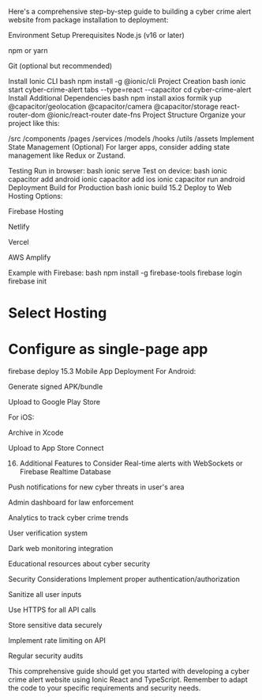 Here's a comprehensive step-by-step guide to building a cyber crime alert website from package installation to deployment:

 Environment Setup
Prerequisites
Node.js (v16 or later)

npm or yarn

Git (optional but recommended)

Install Ionic CLI
bash
npm install -g @ionic/cli
 Project Creation
bash
ionic start cyber-crime-alert tabs --type=react --capacitor
cd cyber-crime-alert
 Install Additional Dependencies
bash
npm install axios formik yup @capacitor/geolocation @capacitor/camera @capacitor/storage react-router-dom @ionic/react-router date-fns
 Project Structure
Organize your project like this:

/src
  /components
  /pages
  /services
  /models
  /hooks
  /utils
  /assets
   Implement State Management (Optional)
For larger apps, consider adding state management like Redux or Zustand.

 Testing
Run in browser:
bash
ionic serve
Test on device:
bash
ionic capacitor add android
ionic capacitor add ios
ionic capacitor run android
 Deployment
 Build for Production
bash
ionic build
15.2 Deploy to Web Hosting
Options:

Firebase Hosting

Netlify

Vercel

AWS Amplify

Example with Firebase:
bash
npm install -g firebase-tools
firebase login
firebase init
# Select Hosting
# Configure as single-page app
firebase deploy
15.3 Mobile App Deployment
For Android:

Generate signed APK/bundle

Upload to Google Play Store

For iOS:

Archive in Xcode

Upload to App Store Connect

16. Additional Features to Consider
Real-time alerts with WebSockets or Firebase Realtime Database

Push notifications for new cyber threats in user's area

Admin dashboard for law enforcement

Analytics to track cyber crime trends

User verification system

Dark web monitoring integration

Educational resources about cyber security

 Security Considerations
Implement proper authentication/authorization

Sanitize all user inputs

Use HTTPS for all API calls

Store sensitive data securely

Implement rate limiting on API

Regular security audits

This comprehensive guide should get you started with developing a cyber crime alert website using Ionic React and TypeScript. Remember to adapt the code to your specific requirements and security needs.
